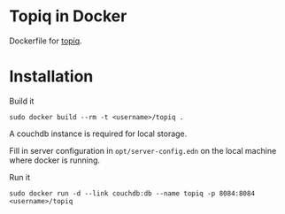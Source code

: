 # Topiq in Docker
Dockerfile for [topiq](https://github.com/kordano/topiq"").

# Installation

Build it
```
sudo docker build --rm -t <username>/topiq .
```

A couchdb instance is required for local storage.

Fill in server configuration in `opt/server-config.edn` on the local machine where docker is running.


Run it
```
sudo docker run -d --link couchdb:db --name topiq -p 8084:8084 <username>/topiq
```
